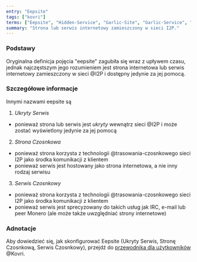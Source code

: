 ```yaml
---
entry: "Eepsite"
tags: ["kovri"]
terms: ["Eepsite", "Hidden-Service", "Garlic-Site", "Garlic-Service", "ukryty-serwis", "strona-czosnkowa", "serwis-czosnkowy", "serwisu-czosnkowego"]
summary: "Strona lub serwis internetowy zamieszczony w sieci I2P."
---
```


### Podstawy

Oryginalna definicja pojęcia "eepsite" zagubiła się wraz z upływem czasu, jednak najczęstszym jego rozumieniem jest strona internetowa lub serwis internetowy zamieszczony w sieci @I2P i dostępny jedynie za jej pomocą.

### Szczegółowe informacje

Innymi nazwami eepsite są

1. *Ukryty Serwis*
  - ponieważ strona lub serwis jest *ukryty* wewnątrz sieci @I2P i może zostać wyświetlony jedynie za jej pomocą
2. *Strona Czosnkowa*
  - ponieważ strona korzysta z technologii @trasowania-czosnkowego sieci I2P jako środka komunikacji z klientem
  - ponieważ serwis jest hostowany jako strona internetowa, a nie inny rodzaj serwisu
3. *Serwis Czosnkowy*
  - ponieważ strona korzysta z technologii @trasowania-czosnkowego sieci I2P jako środka komunikacji z klientem
  - ponieważ serwis jest sprecyzowany do takich usług jak IRC, e-mail lub peer Monero (ale może także uwzględniać strony internetowe)

### Adnotacje

Aby dowiedzieć się, jak skonfigurować Eepsite (Ukryty Serwis, Stronę Czosnkową, Serwis Czosnkowy), przejdź do [przewodnika dla użytkowników](https://github.com/monero-project/kovri/blob/master/doc/USER_GUIDE.md) @Kovri.
